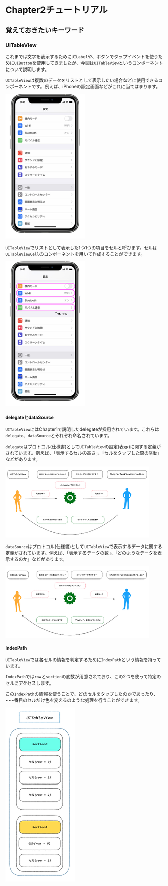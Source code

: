 # Chapter2チュートリアル

## 覚えておきたいキーワード

### UITableView
これまでは文字を表示するために`UILabel`や、ボタンでタップイベントを使うために`UIButton`を使用してきましたが、今回は`UITableView`というコンポーネントについて説明します。

`UITableView`は複数のデータをリストとして表示したい場合などに使用できるコンポーネントです。例えば、iPhoneの設定画面などがこれに当てはまります。

<img src="Img/Tutorial/Setting.jpg" width="50%">

`UITableView`でリストとして表示した1つ1つの項目をセルと呼びます。セルは`UITableViewCell`のコンポーネントを用いて作成することができます。

<img src="Img/Tutorial/SettingCell.jpg" width="50%">

#### delegateとdataSource
`UITableView`にはChapter1で説明したdelegateが採用されています。これらは`delegate`、`dataSource`とそれぞれ命名されています。

`delegate`はプロトコル(仕様書)として`UITableView`の設定(表示)に関する定義がされています。例えば、「表示するセルの高さ」、「セルをタップした際の挙動」などがあります。

<img src="Img/Tutorial/Delegate.png" width="90%">

`dataSource`はプロトコル(仕様書)として`UITableView`で表示するデータに関する定義がされています。例えば、「表示するデータの数」、「どのようなデータを表示するのか」などがあります。

<img src="Img/Tutorial/DataSource.png" width="90%">

#### IndexPath
`UITableView`では各セルの情報を判定するために`IndexPath`という情報を持っています。

`IndexPath`では`row`と`section`の変数が用意されており、この2つを使って特定のセルにアクセスします。

この`IndexPath`の情報を使うことで、どのセルをタップしたのかであったり、~~~番目のセルだけ色を変えるのような処理を行うことができます。

<img src="Img/Tutorial/IndexPath.png">